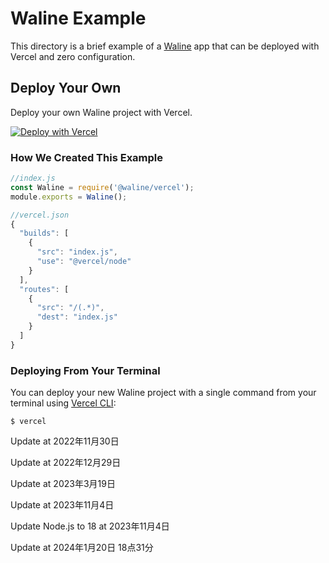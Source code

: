 # Waline Example

This directory is a brief example of a [Waline](https://waline.js.org/) app that can be deployed with Vercel and zero configuration.

## Deploy Your Own

Deploy your own Waline project with Vercel.

[![Deploy with Vercel](https://vercel.com/button)](https://vercel.com/import/project?template=https://github.com/walinejs/waline/tree/main/example)

### How We Created This Example

```js
//index.js
const Waline = require('@waline/vercel');
module.exports = Waline();

//vercel.json
{
  "builds": [
    {
      "src": "index.js",
      "use": "@vercel/node"
    }
  ],
  "routes": [
    {
      "src": "/(.*)",
      "dest": "index.js"
    }
  ]
}
```

### Deploying From Your Terminal

You can deploy your new Waline project with a single command from your terminal using [Vercel CLI](https://vercel.com/download):

```shell
$ vercel
```
Update at 2022年11月30日

Update at 2022年12月29日

Update at 2023年3月19日

Update at 2023年11月4日

Update Node.js to 18 at 2023年11月4日

Update at 2024年1月20日 18点31分
